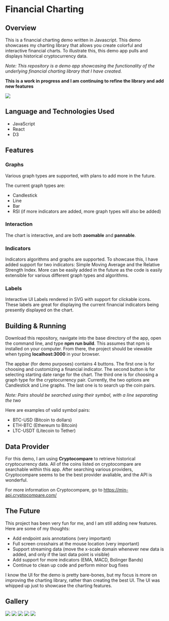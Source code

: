 # Financial Charting

## Overview
This is a financial charting demo written in Javascript. This demo showcases my charting library that allows you
create colorful and interactive financial charts. To illustrate this, this demo app pulls and displays historical cryptocurrency data.

*Note: This repository is a demo app showcasing the functionality of the underlying financial charting library that 
I have created.*

**This is a work in progress and I am continuing to refine the library and add new features**

<img src="https://raw.githubusercontent.com/NickWPI/Financial-Charting/master/screenshots/Capture2.PNG">

## Language and Technologies Used
- JavaScript
- React
- D3

## Features
### Graphs
Various graph types are supported, with plans to add more in the future. 

The current graph types are:
- Candlestick
- Line
- Bar
- RSI (if more indicators are added, more graph types will also be added)

### Interaction
The chart is interactive, and are both **zoomable** and **pannable**.

### Indicators
Indicators algorithms and graphs are supported. To showcase this, I have added support for two indicators: Simple Moving Average and 
the Relative Strength Index. More can be easily added in the future as the code is easily extensible for various
different graph types and algorithms.

### Labels
Interactive UI Labels rendered in SVG with support for clickable icons. These labels are great for displaying
the current financial indicators being presently displayed on the chart.

## Building & Running
Download this repository, navigate into the base directory of the app, open the command line, and type
**npm run build**. This assumes that npm is installed on your computer. From there, the project should be viewable
when typing **localhost:3000** in your browser.

The appbar (for demo purposes) contains 4 buttons. The first one is for choosing and customizing a financial indicator.
The second button is for selecting starting date range for the chart. The third one is for choosing a graph type for
the cryptocurrency pair. Currently, the two options are Candlestick and Line graphs. The last one is to search up the
coin pairs. 

*Note: Pairs should be searched using their symbol, with a line separating the two*

Here are examples of valid symbol pairs:
- BTC-USD (Bitcoin to dollars)
- ETH-BTC (Ethereum to Bitcoin)
- LTC-USDT (Litecoin to Tether)

## Data Provider
For this demo, I am using **Cryptocompare** to retrieve historical cryptocurrency data. All of the coins listed
on cryptocompare are searchable within this app. After searching various providers, Cryptocompare seems to be the
best provider avaliable, and the API is wonderful.

For more information on Cryptocompare, go to https://min-api.cryptocompare.com/

## The Future
This project has been very fun for me, and I am still adding new features. Here are some of my thoughts:
- Add endpoint axis annotations (very important)
- Full screen crosshairs at the mouse location (very important)
- Support streaming data (move the x-scale domain whenever new data is added, and only if the last
data point is visible) 
- Add support for more indicators (EMA, MACD, Bolinger Bands)
- Continue to clean up code and perform minor bug fixes

I know the UI for the demo is pretty bare-bones, but my focus is more on improving the charting library, rather than
creating the best UI. The UI was whipped up just to showcase the charting features.

## Gallery

<img src="https://raw.githubusercontent.com/NickWPI/Financial-Charting/master/screenshots/Capture.PNG">
<img src="https://raw.githubusercontent.com/NickWPI/Financial-Charting/master/screenshots/Capture3.PNG">
<img src="https://raw.githubusercontent.com/NickWPI/Financial-Charting/master/screenshots/Capture4.PNG">
<img src="https://raw.githubusercontent.com/NickWPI/Financial-Charting/master/screenshots/Capture5.PNG">
<img src="https://raw.githubusercontent.com/NickWPI/Financial-Charting/master/screenshots/Capture6.PNG">
